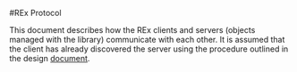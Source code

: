 #REx Protocol

This document describes how the REx clients and servers (objects managed with
the library) communicate with each other.  It is assumed that the client has
already discovered the server using the procedure outlined in the design
[document](design.md).
